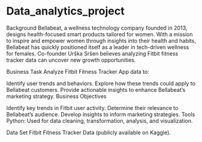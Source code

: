 # Data_analytics_project
Background
Bellabeat, a wellness technology company founded in 2013, designs health-focused smart products tailored for women. With a mission to inspire and empower women through insights into their health and habits, Bellabeat has quickly positioned itself as a leader in tech-driven wellness for females. Co-founder Urška Sršen believes analyzing Fitbit fitness tracker data can uncover new growth opportunities.

Business Task
Analyze Fitbit Fitness Tracker App data to:

Identify user trends and behaviors.
Explore how these trends could apply to Bellabeat customers.
Provide actionable insights to enhance Bellabeat’s marketing strategy.
Business Objectives

Identify key trends in Fitbit user activity.
Determine their relevance to Bellabeat’s audience.
Develop insights to inform marketing strategies.
Tools
Python: Used for data cleaning, transformation, analysis, and visualization.

Data Set
Fitbit Fitness Tracker Data (publicly available on Kaggle).

